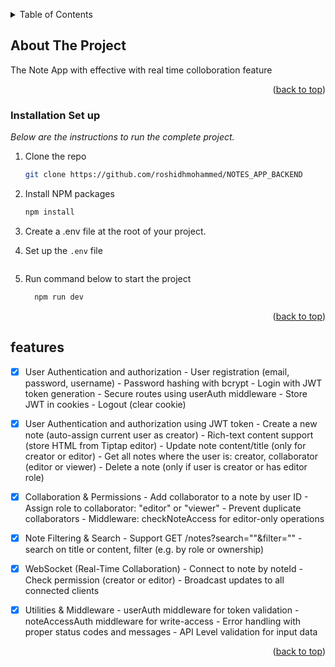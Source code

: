 <!-- Improved compatibility of back to top link: See: https://github.com/othneildrew/Best-README-Template/pull/73 -->
<a id="readme-top"></a>


<!-- TABLE OF CONTENTS -->
<details>
  <summary>Table of Contents</summary>
  <ol>
    <li>
      <a href="#about-the-project">About The Project</a>
    </li>
    <li>
      <a href="#getting-started">Getting Started</a>
    </li>
    <li><a href="#Installation Set up">Installation Set up</a></li>
    <li><a href="#features">Features</a></li>
  </ol>
</details>

<!-- ABOUT THE PROJECT -->
## About The Project

The Note App with effective with real time colloboration feature


<p align="right">(<a href="#readme-top">back to top</a>)</p>






### Installation Set up

_Below are the instructions to run the complete project._


1. Clone the repo
   ```sh
   git clone https://github.com/roshidhmohammed/NOTES_APP_BACKEND
   ```
3. Install NPM packages
   ```sh
   npm install
   ```
4. Create a .env file at the root of your project.

5. Set up the `.env` file
   ```js
   ```

6. Run command below to start the project
   ```sh
     npm run dev
    ```


<p align="right">(<a href="#readme-top">back to top</a>)</p>





<!-- features -->
## features

- [x] User Authentication and authorization
      - User registration (email, password, username)
      - Password hashing with bcrypt
      - Login with JWT token generation
      - Secure routes using userAuth middleware
      - Store JWT in cookies 
      - Logout (clear cookie)

- [x] User Authentication and authorization using JWT token
      - Create a new note (auto-assign current user as creator)
      - Rich-text content support (store HTML from Tiptap editor)
      - Update note content/title (only for creator or editor)
      - Get all notes where the user is: creator, collaborator (editor or viewer)
      - Delete a note (only if user is creator or has editor role)

- [x] Collaboration & Permissions
      - Add collaborator to a note by user ID
      - Assign role to collaborator: "editor" or "viewer"
      - Prevent duplicate collaborators
      - Middleware: checkNoteAccess for editor-only operations

- [x] Note Filtering & Search
      - Support GET /notes?search=""&filter="" -  search on title or content, filter (e.g. by role or ownership)
    
- [x] WebSocket (Real-Time Collaboration)
      - Connect to note by noteId
      - Check permission (creator or editor)
      - Broadcast updates to all connected clients

- [x] Utilities & Middleware
      - userAuth middleware for token validation
      - noteAccessAuth middleware for write-access
      - Error handling with proper status codes and messages
      - API Level validation for input data

    



<p align="right">(<a href="#readme-top">back to top</a>)</p>


